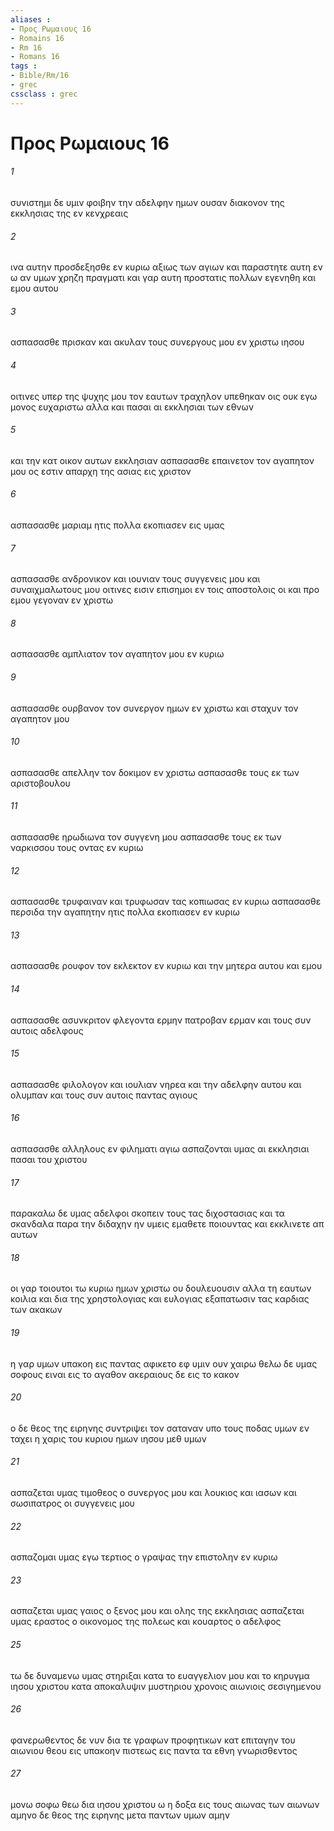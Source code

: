 ```yaml
---
aliases : 
- Προς Ρωμαιους 16
- Romains 16
- Rm 16
- Romans 16
tags : 
- Bible/Rm/16
- grec
cssclass : grec
---
```


# Προς Ρωμαιους 16

###### 1
συνιστημι δε υμιν φοιβην την αδελφην ημων ουσαν διακονον της εκκλησιας της εν κενχρεαις
###### 2
ινα αυτην προσδεξησθε εν κυριω αξιως των αγιων και παραστητε αυτη εν ω αν υμων χρηζη πραγματι και γαρ αυτη προστατις πολλων εγενηθη και εμου αυτου
###### 3
ασπασασθε πρισκαν και ακυλαν τους συνεργους μου εν χριστω ιησου
###### 4
οιτινες υπερ της ψυχης μου τον εαυτων τραχηλον υπεθηκαν οις ουκ εγω μονος ευχαριστω αλλα και πασαι αι εκκλησιαι των εθνων
###### 5
και την κατ οικον αυτων εκκλησιαν ασπασασθε επαινετον τον αγαπητον μου ος εστιν απαρχη της ασιας εις χριστον
###### 6
ασπασασθε μαριαμ ητις πολλα εκοπιασεν εις υμας
###### 7
ασπασασθε ανδρονικον και ιουνιαν τους συγγενεις μου και συναιχμαλωτους μου οιτινες εισιν επισημοι εν τοις αποστολοις οι και προ εμου γεγοναν εν χριστω
###### 8
ασπασασθε αμπλιατον τον αγαπητον μου εν κυριω
###### 9
ασπασασθε ουρβανον τον συνεργον ημων εν χριστω και σταχυν τον αγαπητον μου
###### 10
ασπασασθε απελλην τον δοκιμον εν χριστω ασπασασθε τους εκ των αριστοβουλου
###### 11
ασπασασθε ηρωδιωνα τον συγγενη μου ασπασασθε τους εκ των ναρκισσου τους οντας εν κυριω
###### 12
ασπασασθε τρυφαιναν και τρυφωσαν τας κοπιωσας εν κυριω ασπασασθε περσιδα την αγαπητην ητις πολλα εκοπιασεν εν κυριω
###### 13
ασπασασθε ρουφον τον εκλεκτον εν κυριω και την μητερα αυτου και εμου
###### 14
ασπασασθε ασυνκριτον φλεγοντα ερμην πατροβαν ερμαν και τους συν αυτοις αδελφους
###### 15
ασπασασθε φιλολογον και ιουλιαν νηρεα και την αδελφην αυτου και ολυμπαν και τους συν αυτοις παντας αγιους
###### 16
ασπασασθε αλληλους εν φιληματι αγιω ασπαζονται υμας αι εκκλησιαι πασαι του χριστου
###### 17
παρακαλω δε υμας αδελφοι σκοπειν τους τας διχοστασιας και τα σκανδαλα παρα την διδαχην ην υμεις εμαθετε ποιουντας και εκκλινετε απ αυτων
###### 18
οι γαρ τοιουτοι τω κυριω ημων χριστω ου δουλευουσιν αλλα τη εαυτων κοιλια και δια της χρηστολογιας και ευλογιας εξαπατωσιν τας καρδιας των ακακων
###### 19
η γαρ υμων υπακοη εις παντας αφικετο εφ υμιν ουν χαιρω θελω δε υμας σοφους ειναι εις το αγαθον ακεραιους δε εις το κακον
###### 20
ο δε θεος της ειρηνης συντριψει τον σαταναν υπο τους ποδας υμων εν ταχει η χαρις του κυριου ημων ιησου μεθ υμων
###### 21
ασπαζεται υμας τιμοθεος ο συνεργος μου και λουκιος και ιασων και σωσιπατρος οι συγγενεις μου
###### 22
ασπαζομαι υμας εγω τερτιος ο γραψας την επιστολην εν κυριω
###### 23
ασπαζεται υμας γαιος ο ξενος μου και ολης της εκκλησιας ασπαζεται υμας εραστος ο οικονομος της πολεως και κουαρτος ο αδελφος
###### 25
τω δε δυναμενω υμας στηριξαι κατα το ευαγγελιον μου και το κηρυγμα ιησου χριστου κατα αποκαλυψιν μυστηριου χρονοις αιωνιοις σεσιγημενου
###### 26
φανερωθεντος δε νυν δια τε γραφων προφητικων κατ επιταγην του αιωνιου θεου εις υπακοην πιστεως εις παντα τα εθνη γνωρισθεντος
###### 27
μονω σοφω θεω δια ιησου χριστου ω η δοξα εις τους αιωνας των αιωνων αμηνο δε θεος της ειρηνης μετα παντων υμων αμην
